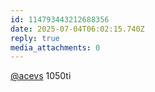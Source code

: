 ```yaml
---
id: 114793443212688356
date: 2025-07-04T06:02:15.740Z
reply: true
media_attachments: 0
---
```


[@acevs](https://mastodon.social/@acevs) 1050ti

